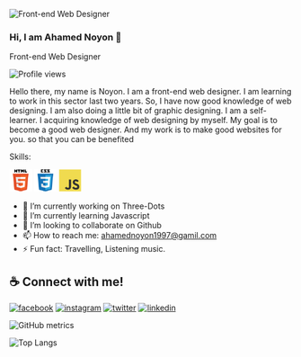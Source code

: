 ![Front-end Web Designer](https://scontent.fdac5-1.fna.fbcdn.net/v/t39.30808-6/s960x960/170099032_969764523810716_1735681163067243319_n.png?_nc_cat=106&ccb=1-5&_nc_sid=e3f864&_nc_ohc=eZAZvBSj7y4AX98_Wml&_nc_ht=scontent.fdac5-1.fna&oh=fd382bb80de529c669610ec58135f5cb&oe=612D1AE4)
### Hi, I am  Ahamed Noyon 👋
<p>
 Front-end Web Designer
</p>

![Profile views](https://gpvc.arturio.dev/ahamednoyon) 

Hello there, my name is Noyon. I am a front-end web designer. I am learning to work in this sector last two years. So, I have now good knowledge of web designing. I am also doing a little bit of graphic designing. I am a self-learner. I acquiring knowledge of web designing by myself. My goal is to become a good web designer. And my work is to make good websites for you. so that you can be benefited

Skills: 
<p align="left"> <img src="https://raw.githubusercontent.com/devicons/devicon/master/icons/html5/html5-original-wordmark.svg" alt="html5" width="40" height="40"/> <img src="https://raw.githubusercontent.com/devicons/devicon/master/icons/css3/css3-original-wordmark.svg" alt="css3" width="40" height="40"/>  <img src="https://raw.githubusercontent.com/devicons/devicon/master/icons/javascript/javascript-original.svg" alt="javascript" width="40" height="40"/></p>

- 🔭 I’m currently working on Three-Dots 
- 🌱 I’m currently learning Javascript 
- 👯 I’m looking to collaborate on Github 
- 📫 How to reach me: ahamednoyon1997@gamil.com 
- ⚡ Fun fact: Travelling, Listening music. 


## ☕ Connect with me!
[<img src='https://camo.githubusercontent.com/2d1ffa69dd491ebeca01b2098cf8233dd09950ff5895abccd5b455ca442abc59/68747470733a2f2f696d672e736869656c64732e696f2f62616467652f46616365626f6f6b2d3138373746323f7374796c653d666f722d7468652d6261646765266c6f676f3d66616365626f6f6b266c6f676f436f6c6f723d7768697465' alt='facebook' height='40'>](https://www.facebook.com/ahamed.noyon.75)  [<img src='https://camo.githubusercontent.com/b3d4671768bd0f9b6c8f410a25a96e0c5a4d135208d8910461e986f97e7985ab/68747470733a2f2f696d672e736869656c64732e696f2f62616467652f496e7374616772616d2d4534343035463f7374796c653d666f722d7468652d6261646765266c6f676f3d696e7374616772616d266c6f676f436f6c6f723d7768697465' alt='instagram' height='40'>](https://www.instagram.com/ahamed.noyon.75/)  [<img src='https://camo.githubusercontent.com/5d03c86f6a75f7cbe80d135d9162fbf6dc46a31253cf30a8e9bb8279b4d574d3/68747470733a2f2f696d672e736869656c64732e696f2f62616467652f547769747465722d3144413146323f7374796c653d666f722d7468652d6261646765266c6f676f3d74776974746572266c6f676f436f6c6f723d7768697465' alt='twitter' height='40'>](https://twitter.com/ahamed_noyon_75) [<img src='https://camo.githubusercontent.com/a80d00f23720d0bc9f55481cfcd77ab79e141606829cf16ec43f8cacc7741e46/68747470733a2f2f696d672e736869656c64732e696f2f62616467652f4c696e6b6564496e2d3030373742353f7374796c653d666f722d7468652d6261646765266c6f676f3d6c696e6b6564696e266c6f676f436f6c6f723d7768697465' alt='linkedin' height='40'>](https://www.linkedin.com/in/ahamednoyon-75/)   

![GitHub metrics](https://metrics.lecoq.io/ahamednoyon) 

![Top Langs](https://github-readme-stats.vercel.app/api/top-langs/?username=ahamednoyon&layout=compact)
 



